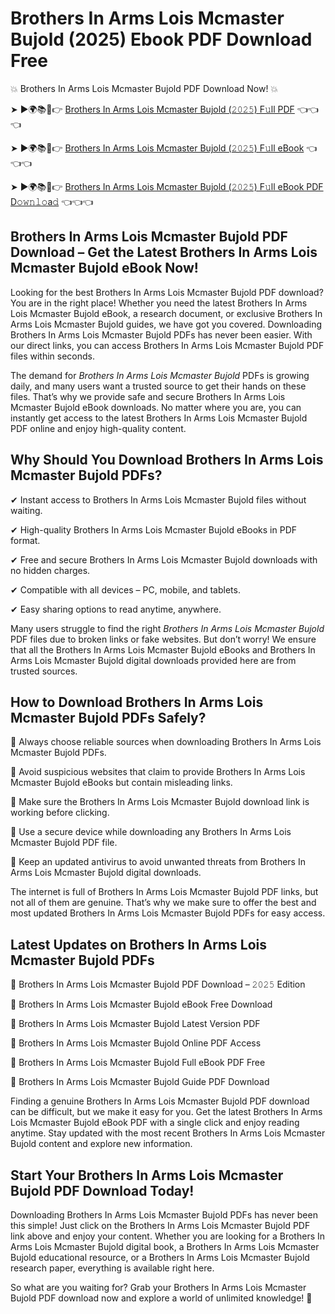 # Brothers In Arms Lois Mcmaster Bujold (2025) Ebook PDF Download Free

💥 Brothers In Arms Lois Mcmaster Bujold PDF Download Now! 💥

➤ ►🌍📚📱👉 [Brothers In Arms Lois Mcmaster Bujold (𝟸𝟶𝟸𝟻) F𝚞ll PDF](https://getpdf.xyz/brothers-in-arms-lois-mcmaster-bujold) 👈👈👈


➤ ►🌍📚📱👉 [Brothers In Arms Lois Mcmaster Bujold (𝟸𝟶𝟸𝟻) F𝚞ll eBook](https://getpdf.xyz/brothers-in-arms-lois-mcmaster-bujold) 👈👈👈


➤ ►🌍📚📱👉 [Brothers In Arms Lois Mcmaster Bujold (𝟸𝟶𝟸𝟻) F𝚞ll eBook PDF D𝚘𝚠𝚗𝚕𝚘a𝚍](https://getpdf.xyz/brothers-in-arms-lois-mcmaster-bujold) 👈👈👈


## Brothers In Arms Lois Mcmaster Bujold PDF Download – Get the Latest Brothers In Arms Lois Mcmaster Bujold eBook Now!

Looking for the best Brothers In Arms Lois Mcmaster Bujold PDF download? You are in the right place! Whether you need the latest Brothers In Arms Lois Mcmaster Bujold eBook, a research document, or exclusive Brothers In Arms Lois Mcmaster Bujold guides, we have got you covered. Downloading Brothers In Arms Lois Mcmaster Bujold PDFs has never been easier. With our direct links, you can access Brothers In Arms Lois Mcmaster Bujold PDF files within seconds.

The demand for *Brothers In Arms Lois Mcmaster Bujold* PDFs is growing daily, and many users want a trusted source to get their hands on these files. That’s why we provide safe and secure Brothers In Arms Lois Mcmaster Bujold eBook downloads. No matter where you are, you can instantly get access to the latest Brothers In Arms Lois Mcmaster Bujold PDF online and enjoy high-quality content.

## Why Should You Download Brothers In Arms Lois Mcmaster Bujold PDFs?

✔ Instant access to Brothers In Arms Lois Mcmaster Bujold files without waiting.

✔ High-quality Brothers In Arms Lois Mcmaster Bujold eBooks in PDF format.

✔ Free and secure Brothers In Arms Lois Mcmaster Bujold downloads with no hidden charges.

✔ Compatible with all devices – PC, mobile, and tablets.

✔ Easy sharing options to read anytime, anywhere.

Many users struggle to find the right *Brothers In Arms Lois Mcmaster Bujold* PDF files due to broken links or fake websites. But don’t worry! We ensure that all the Brothers In Arms Lois Mcmaster Bujold eBooks and Brothers In Arms Lois Mcmaster Bujold digital downloads provided here are from trusted sources.

## How to Download Brothers In Arms Lois Mcmaster Bujold PDFs Safely?

📌 Always choose reliable sources when downloading Brothers In Arms Lois Mcmaster Bujold PDFs.

📌 Avoid suspicious websites that claim to provide Brothers In Arms Lois Mcmaster Bujold eBooks but contain misleading links.

📌 Make sure the Brothers In Arms Lois Mcmaster Bujold download link is working before clicking.

📌 Use a secure device while downloading any Brothers In Arms Lois Mcmaster Bujold PDF file.

📌 Keep an updated antivirus to avoid unwanted threats from Brothers In Arms Lois Mcmaster Bujold digital downloads.

The internet is full of Brothers In Arms Lois Mcmaster Bujold PDF links, but not all of them are genuine. That’s why we make sure to offer the best and most updated Brothers In Arms Lois Mcmaster Bujold PDFs for easy access.

## Latest Updates on Brothers In Arms Lois Mcmaster Bujold PDFs

🔹 Brothers In Arms Lois Mcmaster Bujold PDF Download – 𝟸𝟶𝟸𝟻 Edition

🔹 Brothers In Arms Lois Mcmaster Bujold eBook Free Download

🔹 Brothers In Arms Lois Mcmaster Bujold Latest Version PDF

🔹 Brothers In Arms Lois Mcmaster Bujold Online PDF Access

🔹 Brothers In Arms Lois Mcmaster Bujold Full eBook PDF Free

🔹 Brothers In Arms Lois Mcmaster Bujold Guide PDF Download

Finding a genuine Brothers In Arms Lois Mcmaster Bujold PDF download can be difficult, but we make it easy for you. Get the latest Brothers In Arms Lois Mcmaster Bujold eBook PDF with a single click and enjoy reading anytime. Stay updated with the most recent Brothers In Arms Lois Mcmaster Bujold content and explore new information.

## Start Your Brothers In Arms Lois Mcmaster Bujold PDF Download Today!

Downloading Brothers In Arms Lois Mcmaster Bujold PDFs has never been this simple! Just click on the Brothers In Arms Lois Mcmaster Bujold PDF link above and enjoy your content. Whether you are looking for a Brothers In Arms Lois Mcmaster Bujold digital book, a Brothers In Arms Lois Mcmaster Bujold educational resource, or a Brothers In Arms Lois Mcmaster Bujold research paper, everything is available right here.

So what are you waiting for? Grab your Brothers In Arms Lois Mcmaster Bujold PDF download now and explore a world of unlimited knowledge! 🚀